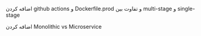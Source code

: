 اضافه کردن github actions و Dockerfile.prod و تفاوت بین multi-stage و single-stage

اضافه کردن Monolithic vs Microservice
